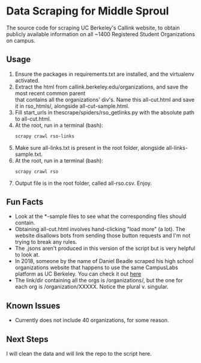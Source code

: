 # Data Scraping for Middle Sproul
The source code for scraping UC Berkeley's Callink website, to obtain publicly available information on all ~1400 Registered Student Organizations on campus. 

## Usage
1. Ensure the packages in requirements.txt are installed, and the virtualenv activated.
2. Extract the html from callink.berkeley.edu/organizations, and save the most recent common parent <div> that contains all the organizations' div's. Name this all-cut.html and save it in rso_htmls/, alongside all-cut-sample.html.
3. Fill start_urls in thescrape/spiders/rso_getlinks.py with the absolute path to all-cut.html.
4. At the root, run in a terminal (bash):
    ```bash
    scrapy crawl rso-links
    ```
5. Make sure all-links.txt is present in the root folder, alongside all-links-sample.txt.
6. At the root, run in a terminal (bash):
    ```bash
    scrapy crawl rso
    ```
7. Output file is in the root folder, called all-rso.csv. Enjoy.

## Fun Facts
- Look at the *-sample files to see what the corresponding files should contain.
- Obtaining all-cut.html involves hand-clicking "load more" (a lot). The website disallows bots from sending those button requests and I'm not trying to break any rules.
- The .jsons aren't produced in this version of the script but is very helpful to look at.
- In 2018, someone by the name of Daniel Beadle scraped his high school organizations website that happens to use the same CampusLabs platform as UC Berkeley. You can check it out [here](https://danielbeadle.net/post/2018-04-14-scraping-react-with-python/) 
- The link/dir containing all the orgs is /organizations/, but the one for each org is /organization/XXXXX. Notice the plural v. singular.

## Known Issues
- Currently does not include 40 organizations, for some reason.

## Next Steps
I will clean the data and will link the repo to the script here.
